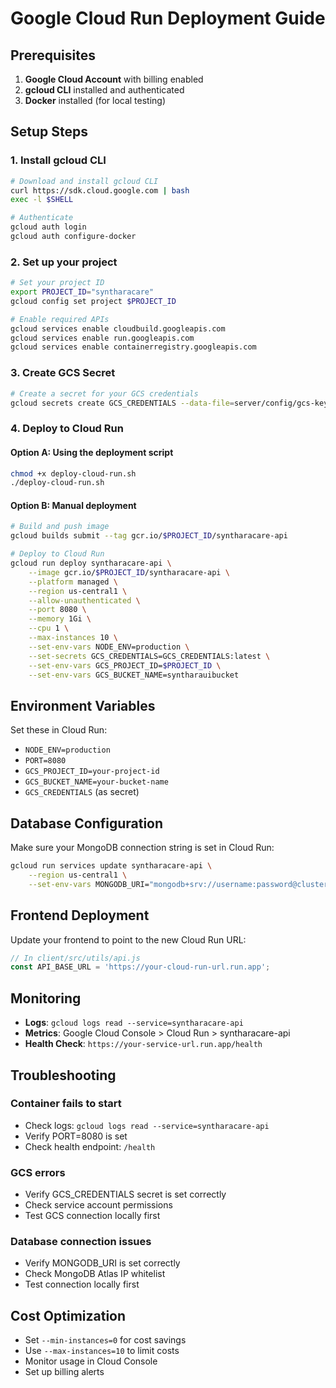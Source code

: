# Google Cloud Run Deployment Guide

## Prerequisites

1. **Google Cloud Account** with billing enabled
2. **gcloud CLI** installed and authenticated
3. **Docker** installed (for local testing)

## Setup Steps

### 1. Install gcloud CLI

```bash
# Download and install gcloud CLI
curl https://sdk.cloud.google.com | bash
exec -l $SHELL

# Authenticate
gcloud auth login
gcloud auth configure-docker
```

### 2. Set up your project

```bash
# Set your project ID
export PROJECT_ID="syntharacare"
gcloud config set project $PROJECT_ID

# Enable required APIs
gcloud services enable cloudbuild.googleapis.com
gcloud services enable run.googleapis.com
gcloud services enable containerregistry.googleapis.com
```

### 3. Create GCS Secret

```bash
# Create a secret for your GCS credentials
gcloud secrets create GCS_CREDENTIALS --data-file=server/config/gcs-key.json
```

### 4. Deploy to Cloud Run

#### Option A: Using the deployment script
```bash
chmod +x deploy-cloud-run.sh
./deploy-cloud-run.sh
```

#### Option B: Manual deployment
```bash
# Build and push image
gcloud builds submit --tag gcr.io/$PROJECT_ID/syntharacare-api

# Deploy to Cloud Run
gcloud run deploy syntharacare-api \
    --image gcr.io/$PROJECT_ID/syntharacare-api \
    --platform managed \
    --region us-central1 \
    --allow-unauthenticated \
    --port 8080 \
    --memory 1Gi \
    --cpu 1 \
    --max-instances 10 \
    --set-env-vars NODE_ENV=production \
    --set-secrets GCS_CREDENTIALS=GCS_CREDENTIALS:latest \
    --set-env-vars GCS_PROJECT_ID=$PROJECT_ID \
    --set-env-vars GCS_BUCKET_NAME=syntharauibucket
```

## Environment Variables

Set these in Cloud Run:

- `NODE_ENV=production`
- `PORT=8080`
- `GCS_PROJECT_ID=your-project-id`
- `GCS_BUCKET_NAME=your-bucket-name`
- `GCS_CREDENTIALS` (as secret)

## Database Configuration

Make sure your MongoDB connection string is set in Cloud Run:

```bash
gcloud run services update syntharacare-api \
    --region us-central1 \
    --set-env-vars MONGODB_URI="mongodb+srv://username:password@cluster.mongodb.net/syntharacare"
```

## Frontend Deployment

Update your frontend to point to the new Cloud Run URL:

```javascript
// In client/src/utils/api.js
const API_BASE_URL = 'https://your-cloud-run-url.run.app';
```

## Monitoring

- **Logs**: `gcloud logs read --service=syntharacare-api`
- **Metrics**: Google Cloud Console > Cloud Run > syntharacare-api
- **Health Check**: `https://your-service-url.run.app/health`

## Troubleshooting

### Container fails to start
- Check logs: `gcloud logs read --service=syntharacare-api`
- Verify PORT=8080 is set
- Check health endpoint: `/health`

### GCS errors
- Verify GCS_CREDENTIALS secret is set correctly
- Check service account permissions
- Test GCS connection locally first

### Database connection issues
- Verify MONGODB_URI is set correctly
- Check MongoDB Atlas IP whitelist
- Test connection locally first

## Cost Optimization

- Set `--min-instances=0` for cost savings
- Use `--max-instances=10` to limit costs
- Monitor usage in Cloud Console
- Set up billing alerts
